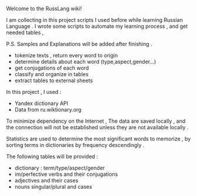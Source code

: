 Welcome to the RussLang wiki!

I am collecting in this project scripts I used before while learning Russian Language . 
I wrote some scripts to automate my learning process , and get needed tables ,

P.S. Samples and Explanations will be added after finishing .

- tokenize texts , return every word to origin
- determine details about each word (type,aspect,gender...)
- get conjugations of each word
- classify and organize in tables
- extract tables to external sheets

In this project , I used :

- Yandex dictionary API
- Data from ru.wiktionary.org

To minimize dependency on the Internet , The data are saved locally , and the connection will not 
be established unless they are not available locally .

Statistics are used to determine the most significant words to memorize , by sorting terms in dictionaries
by frequency descendingly .

The following tables will be provided :

- dictionary : term/type/aspect/gender
- im/perfective verbs and their conjugations
- adjectives and their cases
- nouns singular/plural and cases
